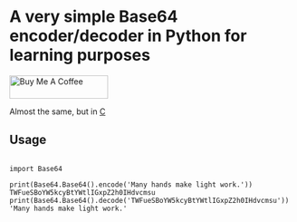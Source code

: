 # A very simple Base64 encoder/decoder in Python for learning purposes

<a href="https://www.buymeacoffee.com/mezantrop" target="_blank"><img src="https://cdn.buymeacoffee.com/buttons/default-orange.png" alt="Buy Me A Coffee" height="41" width="174"></a>

Almost the same, but in [C](https://github.com/mezantrop/ts-warp/blob/master/base64.c)

## Usage

```Python3

import Base64

print(Base64.Base64().encode('Many hands make light work.'))
TWFueSBoYW5kcyBtYWtlIGxpZ2h0IHdvcmsu
print(Base64.Base64().decode('TWFueSBoYW5kcyBtYWtlIGxpZ2h0IHdvcmsu'))
'Many hands make light work.'
```
